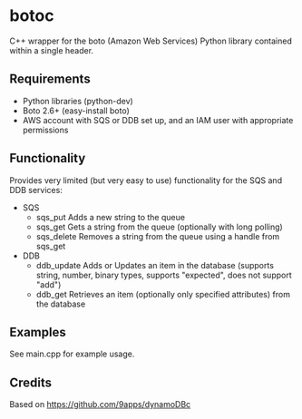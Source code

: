 botoc
=====

C++ wrapper for the boto (Amazon Web Services) Python library contained within a single header.

Requirements
------------

* Python libraries (python-dev)
* Boto 2.6+ (easy-install boto)
* AWS account with SQS or DDB set up, and an IAM user with appropriate permissions

Functionality
-------------

Provides very limited (but very easy to use) functionality for the SQS and DDB services:
* SQS
  * sqs_put Adds a new string to the queue
  * sqs_get Gets a string from the queue (optionally with long polling)
  * sqs_delete Removes a string from the queue using a handle from sqs_get
* DDB
  * ddb_update Adds or Updates an item in the database
    (supports string, number, binary types, supports "expected", does not support "add")
  * ddb_get Retrieves an item (optionally only specified attributes) from the database

Examples
--------

See main.cpp for example usage.

Credits
-------

Based on https://github.com/9apps/dynamoDBc

